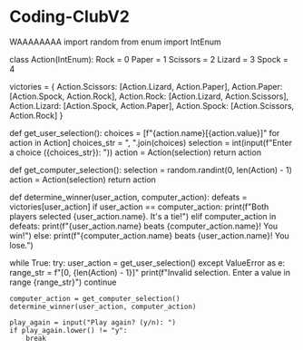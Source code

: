 # Coding-ClubV2
WAAAAAAAA
import random
from enum import IntEnum

class Action(IntEnum):
    Rock = 0
    Paper = 1
    Scissors = 2
    Lizard = 3
    Spock = 4

victories = {
    Action.Scissors: [Action.Lizard, Action.Paper],
    Action.Paper: [Action.Spock, Action.Rock],
    Action.Rock: [Action.Lizard, Action.Scissors],
    Action.Lizard: [Action.Spock, Action.Paper],
    Action.Spock: [Action.Scissors, Action.Rock]
}

def get_user_selection():
    choices = [f"{action.name}[{action.value}]" for action in Action]
    choices_str = ", ".join(choices)
    selection = int(input(f"Enter a choice ({choices_str}): "))
    action = Action(selection)
    return action

def get_computer_selection():
    selection = random.randint(0, len(Action) - 1)
    action = Action(selection)
    return action

def determine_winner(user_action, computer_action):
    defeats = victories[user_action]
    if user_action == computer_action:
        print(f"Both players selected {user_action.name}. It's a tie!")
    elif computer_action in defeats:
        print(f"{user_action.name} beats {computer_action.name}! You win!")
    else:
        print(f"{computer_action.name} beats {user_action.name}! You lose.")

while True:
    try:
        user_action = get_user_selection()
    except ValueError as e:
        range_str = f"[0, {len(Action) - 1}]"
        print(f"Invalid selection. Enter a value in range {range_str}")
        continue

    computer_action = get_computer_selection()
    determine_winner(user_action, computer_action)

    play_again = input("Play again? (y/n): ")
    if play_again.lower() != "y":
        break
